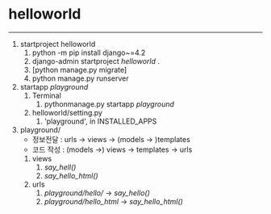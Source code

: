 # helloworld

---

1. startproject helloworld
    1. python -m pip install django~=4.2
    2. django-admin startproject _helloworld_ .
    3. [python manage.py migrate]
    4. python manage.py runserver
2. startapp _playground_
   1. Terminal
      1. pythonmanage.py startapp _playground_
   2. helloworld/setting.py
      1. 'playground', in INSTALLED_APPS
3. playground/
   - 정보전달 : urls -> views -> (models -> )templates
   - 코드 작성 : (models ->) views -> templates -> urls
   1. views
      1. _say_hell()_
      2. _say_hello_html()_
   2. urls
      1. _playground/hello/_ -> _say_hello()_
      2. _playground/hello_html_ -> _say_hello_html()_